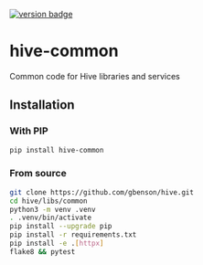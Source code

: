 [![version badge]](https://pypi.org/project/hive-common/)

[version badge]: https://img.shields.io/pypi/v/hive-common?color=limegreen

# hive-common

Common code for Hive libraries and services

## Installation

### With PIP

```sh
pip install hive-common
```

### From source

```sh
git clone https://github.com/gbenson/hive.git
cd hive/libs/common
python3 -m venv .venv
. .venv/bin/activate
pip install --upgrade pip
pip install -r requirements.txt
pip install -e .[httpx]
flake8 && pytest
```
